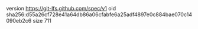 version https://git-lfs.github.com/spec/v1
oid sha256:d55a26cf728e41a64db86a06cfabfe6a25adf4897e0c884bae070c14090eb2c6
size 711
